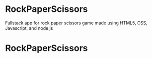# RockPaperScissors

Fullstack app for rock paper scissors game made using HTML5, CSS, Javascript, and node.js
# RockPaperScissors
